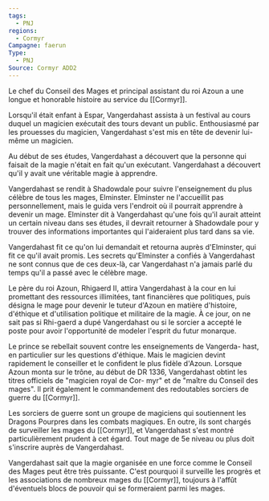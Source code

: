 ```yaml
---
tags:
  - PNJ
regions:
  - Cormyr
Campagne: faerun
Type:
  - PNJ
Source: Cormyr ADD2
---
```

Le chef du Conseil des Mages et principal assistant du roi Azoun a une longue et honorable histoire au service du [[Cormyr]].

Lorsqu'il était enfant à Espar, Vangerdahast assista à un festival au cours duquel un magicien exécutait des tours devant un public. Enthousiasmé par les prouesses du magicien, Vangerdahast s'est mis en tête de devenir lui-même un magicien.

Au début de ses études, Vangerdahast a découvert que la personne qui faisait de la magie n'était en fait qu'un exécutant. Vangerdahast a découvert qu'il y avait une véritable magie à apprendre.

Vangerdahast se rendit à Shadowdale pour suivre l'enseignement du plus célèbre de tous les mages, Elminster. Elminster ne l'accueillit pas personnellement, mais le guida vers l'endroit où il pourrait apprendre à devenir un mage. Elminster dit à Vangerdahast qu'une fois qu'il aurait atteint un certain niveau dans ses études, il devrait retourner à Shadowdale pour y trouver des informations importantes qui l'aideraient plus tard dans sa vie.

Vangerdahast fit ce qu'on lui demandait et retourna auprès d'Elminster, qui fit ce qu'il avait promis. Les secrets qu'Elminster a confiés à Vangerdahast ne sont connus que de ces deux-là, car Vangerdahast n'a jamais parlé du temps qu'il a passé avec le célèbre mage.

Le père du roi Azoun, Rhigaerd II, attira Vangerdahast à la cour en lui promettant des ressources illimitées, tant financières que politiques, puis désigna le mage pour devenir le tuteur d'Azoun en matière d'histoire, d'éthique et d'utilisation politique et militaire de la magie. À ce jour, on ne sait pas si Rhi-gaerd a dupé Vangerdahast ou si le sorcier a accepté le poste pour avoir l'opportunité de modeler l'esprit du futur monarque.

Le prince se rebellait souvent contre les enseignements de Vangerda- hast, en particulier sur les questions d'éthique. Mais le magicien devint rapidement le conseiller et le confident le plus fidèle d'Azoun. Lorsque Azoun monta sur le trône, au début de DR 1336, Vangerdahast obtint les titres officiels de "magicien royal de Cor- myr" et de "maître du Conseil des mages". Il prit également le commandement des redoutables sorciers de guerre du [[Cormyr]].

Les sorciers de guerre sont un groupe de magiciens qui soutiennent les Dragons Pourpres dans les combats magiques. En outre, ils sont chargés de surveiller les mages du [[Cormyr]], et Vangerdahast s'est montré particulièrement prudent à cet égard. Tout mage de 5e niveau ou plus doit s'inscrire auprès de Vangerdahast.

Vangerdahast sait que la magie organisée en une force comme le Conseil des Mages peut être très puissante. C'est pourquoi il surveille les progrès et les associations de nombreux mages du [[Cormyr]], toujours à l'affût d'éventuels blocs de pouvoir qui se formeraient parmi les mages.